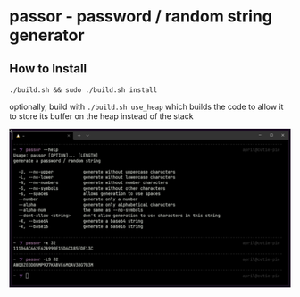 # passor - password / random string generator

## How to Install
```console
./build.sh && sudo ./build.sh install
```

optionally, build with `./build.sh use_heap` which builds the code to allow it to store its buffer on the heap instead of the stack

![sample](/images/passor-sample.png)
